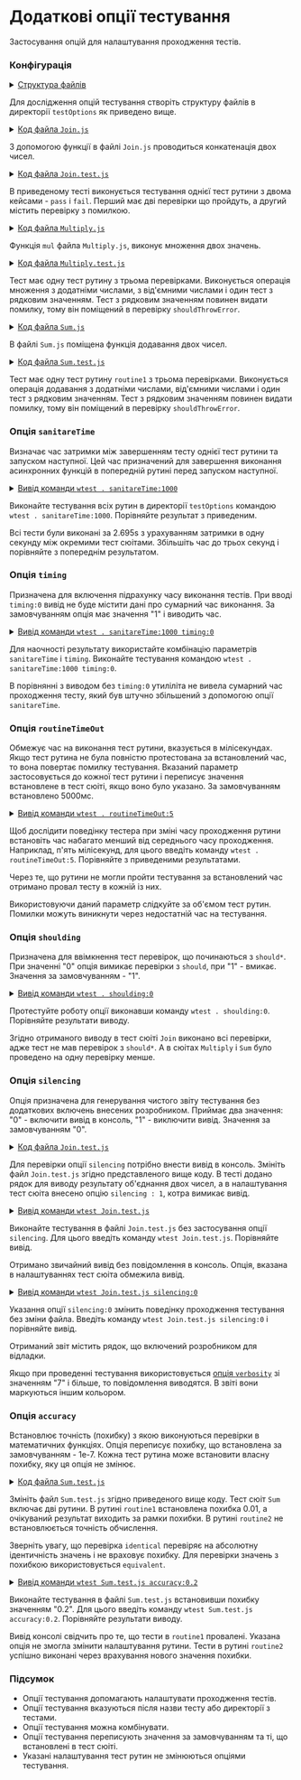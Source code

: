 # Додаткові опції тестування

Застосування опцій для налаштування проходження тестів.

### Конфігурація

<details>
  <summary><u>Структура файлів</u></summary>

```
testOptions
     ├── Join.js
     ├── Join.test.js
     ├── Multiply.js
     ├── Multiply.test.js
     ├── Sum.js
     ├── Sum.test.js
     └── package.json

```

</details>

Для дослідження опцій тестування створіть структуру файлів в директорії `testOptions` як приведено вище.

<details>
    <summary><u>Код файла <code>Join.js</code></u></summary>

```js    
module.exports.join = function( a, b )
{
  return String( a ) + String( b );
};

```

</details>

З допомогою функції в файлі `Join.js` проводиться конкатенація двох чисел.

<details>
    <summary><u>Код файла <code>Join.test.js</code></u></summary>

```js    

let _ = require( 'wTesting' );
let Join = require( './Join.js' );

//

function routine1( test )
{
  test.case = 'pass';
  test.identical( Join.join( 'Hello ', 'world!' ), 'Hello world!' );
  test.identical( Join.join( 1, 2 ), '12' );

  test.case = 'fail';
  test.identical( Join.join( 1, 3 ), 13 );

}

//

var Self =
{
  name : 'Join',
  tests :
  {
    routine1,
  }
}

//

Self = wTestSuite( Self );
if( typeof module !== 'undefined' && !module.parent )
wTester.test( Self.name );

```

</details>

В приведеному тесті виконується тестування однієї тест рутини з двома кейсами - `pass` i `fail`. Перший має дві перевірки що пройдуть, а другий містить перевірку з помилкою.

<details>
    <summary><u>Код файла <code>Multiply.js</code></u></summary>

```js    
module.exports.multiply = function( a, b )
{
  return Number( a ) * Number( b );
};

```

</details>

Функція `mul` файла `Multiply.js`, виконує множення двох значень.

<details>
    <summary><u>Код файла <code>Multiply.test.js</code></u></summary>

```js    
let _ = require( 'wTesting' );
let Mul = require( './Multiply.js' );

//

function routine1( test )
{
  test.equivalent( Mul.mul( 1, 2 ), 2 );
  test.equivalent( Mul.mul( 1, -2 ), -2 );
  test.shouldThrowError( () => Mul.mul( a, 1 ) );
}

//

var Self =
{
  name : 'Multiply',
  tests :
  {
    routine1,
  }
}

//

Self = wTestSuite( Self );
if( typeof module !== 'undefined' && !module.parent )
wTester.test( Self.name );                            

```

</details>

Тест має одну тест рутину з трьома перевірками. Виконується операція множення з додатніми числами, з від'ємними числами і один тест з рядковим значенням. Тест з рядковим значенням повинен видати помилку, тому він поміщений в перевірку `shouldThrowError`.

<details>
    <summary><u>Код файла <code>Sum.js</code></u></summary>

```js    
module.exports.sum = function( a, b )
{
  return Number( a ) + Number( b );
};

```

</details>

В файлі `Sum.js` поміщена функція додавання двох чисел.

<details>
    <summary><u>Код файла <code>Sum.test.js</code></u></summary>

```js    
let _ = require( 'wTesting' );
let Sum = require( './Sum.js' );

//

function routine1( test )
{
  test.equivalent( Sum.sum( 1, 1 ), 2 );
  test.equivalent( Sum.sum( 2, -1 ), 1 );
  test.shouldThrowError( () => Sum.sum( a, 1 ) );
}

//

var Self =
{
  name : 'Sum',
  tests :
  {
    routine1,
  }
}

//

Self = wTestSuite( Self );
if( typeof module !== 'undefined' && !module.parent )
wTester.test( Self.name );  

```

</details>

Тест має одну тест рутину `routine1` з трьома перевірками. Виконується операція додавання з додатніми числами, від'ємними числами і один тест з рядковим значенням. Тест з рядковим значенням повинен видати помилку, тому він поміщений в перевірку `shouldThrowError`.

### Опція `sanitareTime`

Визначає час затримки між завершенням тесту однієї тест рутини та запуском наступної. Цей час призначений для завершення виконання асинхронних функцій в попередній рутині перед запуском наступної.

<details>
  <summary><u>Вивід команди <code>wtest . sanitareTime:1000</code></u></summary>

```
[user@user ~]$ wtest . sanitareTime:1000
Running test suite ( Join ) ..
    at  /path_to_module/testCreation/Join.test.js:40

      Test check ( Join / routine1 / fail # 3 ) ... failed
      Failed test routine ( Join / routine1 ) in 0.088s

    Passed test checks 2 / 3
    Passed test cases 1 / 2
    Passed test routines 0 / 1
    Test suite ( Join ) ... in 0.170s ... failed

    Passed test checks 2 / 3
    Passed test cases 1 / 2
    Passed test routines 1 / 2
    Test suite ( Join ) ... in 0.280s ... failed

    Running test suite ( Multiply ) ..
    at  /path_to_module/testCreation/Multiply.test.js:27

      Passed test routine ( Multiply / routine1 ) in 0.059s

    Passed test checks 3 / 3
    Passed test cases 0 / 0
    Passed test routines 1 / 1
    Test suite ( Multiply ) ... in 1.116s ... ok

    Running test suite ( Sum ) ..
    at  /path_to_module/testCreation/Sum.test.js:27

      Passed test routine ( Sum / routine1 ) in 0.060s

    Passed test checks 3 / 3
    Passed test cases 0 / 0
    Passed test routines 1 / 1
    Test suite ( Sum ) ... in 1.120s ... ok



  Testing ... in 2.695s ... failed

```

</details>

Виконайте тестування всіх рутин в директорії `testOptions` командою `wtest . sanitareTime:1000`. Порівняйте результат з приведеним.

Всі тести були виконані за 2.695s з урахуванням затримки в одну секунду між окремими тест сюітами. Збільшіть час до трьох секунд і порівняйте з попереднім результатом.

### Опція `timing`

Призначена для включення підрахунку часу виконання тестів. При вводі `timing:0` вивід не буде містити дані про сумарний час виконання. За замовчуванням опція має значення "1" і виводить час.

<details>
  <summary><u>Вивід команди <code>wtest . sanitareTime:1000 timing:0</code></u></summary>

```
[user@user ~]$ wtest . sanitareTime:1000 timing:0
Running test suite ( Join ) ..
    at  /path_to_module/testCreation/Join.test.js:40

      Test check ( Join / routine1 / fail # 3 ) ... failed
      Failed test routine ( Join / routine1 ) in 0.088s

    Passed test checks 2 / 3
    Passed test cases 1 / 2
    Passed test routines 0 / 1
    Test suite ( Join ) ... in 0.170s ... failed

    Running test suite ( Multiply ) ..
    at  /path_to_module/testCreation/Multiply.test.js:27

      Passed test routine ( Multiply / routine1 ) in 0.060s

    Passed test checks 3 / 3
    Passed test cases 0 / 0
    Passed test routines 1 / 1
    Test suite ( Multiply ) ... ok

    Running test suite ( Sum ) ..
    at  /path_to_module/testCreation/Sum.test.js:27

      Passed test routine ( Sum / routine1 ) in 0.058s

    Passed test checks 3 / 3
    Passed test cases 0 / 0
    Passed test routines 1 / 1
    Test suite ( Sum ) ... ok



  Testing ... failed

```

</details>

Для наочності результату використайте комбінацію параметрів `sanitareTime` i `timing`. Виконайте тестування командою `wtest . sanitareTime:1000 timing:0`.

В порівнянні з виводом без `timing:0` утиліліта не вивела сумарний час проходження тесту, який був штучно збільшений з допомогою опції `sanitareTime`.

### Опція `routineTimeOut`

Обмежує час на виконання тест рутини, вказується в мілісекундах. Якщо тест рутина не була повністю протестована за встановлений час, то вона повертає помилку тестування. Вказаний параметр застосовується до кожної тест рутини і переписує значення встановлене в тест сюіті, якщо воно було указано. За замовчуванням встановлено 5000мс.

<details>
  <summary><u>Вивід команди <code>wtest . routineTimeOut:5</code></u></summary>

```
[user@user ~]$ wtest . routineTimeOut:5
Running test suite ( Join ) ..
    at  /path_to_module/testCreation/Join.test.js:40

        Test check ( Join / routine1 /  # 1 ) ... failed throwing error
      Failed test routine ( Join / routine1 ) in 0.067s

    Thrown 1 error(s)
    Passed test checks 0 / 1
    Passed test cases 0 / 0
    Passed test routines 0 / 1
    Test suite ( Join ) ... in 0.160s ... failed

    Running test suite ( Multiply ) ..
    at  /path_to_module/testCreation/Multiply.test.js:27

        Test check ( Multiply / routine1 /  # 2 ) ... failed throwing error
      Failed test routine ( Multiply / routine1 ) in 0.057s

    Thrown 1 error(s)
    Passed test checks 1 / 2
    Passed test cases 0 / 0
    Passed test routines 0 / 1
    Test suite ( Multiply ) ... in 0.121s ... failed

    Running test suite ( Sum ) ..
    at  /path_to_module/testCreation/Sum.test.js:27

        Test check ( Sum / routine1 /  # 2 ) ... failed throwing error
      Failed test routine ( Sum / routine1 ) in 0.054s

    Thrown 1 error(s)
    Passed test checks 1 / 2
    Passed test cases 0 / 0
    Passed test routines 0 / 1
    Test suite ( Sum ) ... in 0.121s ... failed



  Testing ... in 0.703s ... failed

```

</details>

Щоб дослідити поведінку тестера при зміні часу проходження рутини встановіть час набагато менший від середнього часу проходження. Наприклад, п'ять мілісекунд, для цього введіть команду `wtest . routineTimeOut:5`. Порівняйте з приведеними результатами.

Через те, що рутини не могли пройти тестування за встановлений час отримано провал тесту в кожній із них.

Використовуючи даний параметр слідкуйте за об'ємом тест рутин. Помилки можуть виникнути через недостатній час на тестування.

### Опція `shoulding`

Призначена для ввімкнення тест перевірок, що починаються з `should*`. При значенні "0" опція вимикає перевірки з `should`, при "1" - вмикає. Значення за замовчуванням - "1".

<details>
  <summary><u>Вивід команди <code>wtest . shoulding:0</code></u></summary>

```
[user@user ~]$ wtest . shoulding:0
Running test suite ( Join ) ..
    at  /path_to_module/testCreation/Join.test.js:40

      Test check ( Join / routine1 / fail # 3 ) ... failed
      Failed test routine ( Join / routine1 ) in 0.087s

    Passed test checks 2 / 3
    Passed test cases 1 / 2
    Passed test routines 0 / 1
    Test suite ( Join ) ... in 0.175s ... failed

    Running test suite ( Multiply ) ..
    at  /path_to_module/testCreation/Multiply.test.js:27

      Passed test routine ( Multiply / routine1 ) in 0.046s

    Passed test checks 2 / 2
    Passed test cases 0 / 0
    Passed test routines 1 / 1
    Test suite ( Multiply ) ... in 0.605s ... ok

    Running test suite ( Sum ) ..
    at  /path_to_module/testCreation/Sum.test.js:27

      Passed test routine ( Sum / routine1 ) in 0.045s

    Passed test checks 2 / 2
    Passed test cases 0 / 0
    Passed test routines 1 / 1
    Test suite ( Sum ) ... in 0.608s ... ok



  Testing ... in 1.638s ... failed

```

</details>

Протестуйте роботу опції виконавши команду `wtest . shoulding:0`. Порівняйте результати виводу.

Згідно отриманого виводу в тест сюіті `Join` виконано всі перевірки, адже тест не мав перевірок з `should*`. А в сюітах `Multiply` i `Sum` було проведено на одну перевірку менше.  

### Опція `silencing`

Опція призначена для генерування чистого звіту тестування без додаткових включень  внесених розробником. Приймає два значення: "0" - включити вивід в консоль, "1" - виключити вивід. Значення за замовчуванням "0".

<details>
    <summary><u>Код файла <code>Join.test.js</code></u></summary>

```js    

let _ = require( 'wTesting' );
let Join = require( './Join.js' );

//

function routine1( test )
{
  test.case = 'pass';
  test.identical( Join.join( 'Hello ', 'world!' ), 'Hello world!' );
  console.log( Join.join(1, 2));  
  test.identical( Join.join( 1, 2 ), '12' );

  test.case = 'fail';
  test.identical( Join.join( 1, 3 ), 13 );

}

//

var Self =
{
  name : 'Join',
  silencing : 1,
  tests :
  {
    routine1,
  }
}

//

Self = wTestSuite( Self );
if( typeof module !== 'undefined' && !module.parent )
wTester.test( Self.name );

```

</details>

Для перевірки опції `silencing` потрібно внести вивід в консоль. Змініть файл `Join.test.js` згідно представленого вище коду. В тесті додано рядок для виводу результату об'єднання двох чисел, а в налаштування тест сюіта внесено опцію `silencing : 1`, котра вимикає вивід.

<details>
  <summary><u>Вивід команди <code>wtest Join.test.js</code></u></summary>

```
[user@user ~]$ wtest Join.test.js
Running test suite ( Join ) ..
    at  /path_to_module/testCreation/Join.test.js:40

        Test check ( Join / routine1 / fail # 3 ) ... failed
      Failed test routine ( Join / routine1 ) in 0.091s

    Passed test checks 2 / 3
    Passed test cases 1 / 2
    Passed test routines 0 / 1
    Test suite ( Join ) ... in 0.197s ... failed



  Testing ... in 0.272s ... failed

```

</details>

Виконайте тестування в файлі `Join.test.js` без застосування опції `silencing`. Для цього введіть команду `wtest Join.test.js`. Порівняйте вивід.

Отримано звичайний вивід без повідомлення в консоль. Опція, вказана в налаштуваннях тест сюіта обмежила вивід.

<details>
  <summary><u>Вивід команди <code>wtest Join.test.js silencing:0</code></u></summary>

```
[user@user ~]$ wtest Join.test.js silencing:0
Running test suite ( Join ) ..
    at  /path_to_module/testCreation/Join.test.js:40
12

        Test check ( Join / routine1 / fail # 3 ) ... failed
      Failed test routine ( Join / routine1 ) in 0.097s

    Passed test checks 2 / 3
    Passed test cases 1 / 2
    Passed test routines 0 / 1
    Test suite ( Join ) ... in 0.194s ... failed



  Testing ... in 0.261s ... failed

```

</details>

Указання опції `silencing:0` змінить поведінку проходження тестування без зміни файла. Введіть команду `wtest Join.test.js silencing:0` і порівняйте вивід.

Отриманий звіт містить рядок, що включений розробником для відладки.

Якщо при проведенні тестування використовується [опція `verbosity`](Verbosity.md) зі значенням "7" і більше, то повідомлення виводятся. В звіті вони маркуються іншим кольором.

### Опція `accuracy`

Встановлює точність (похибку) з якою виконуються перевірки в математичних функціях. Опція переписує похибку, що встановлена за замовчуванням - 1е-7. Кожна тест рутина може встановити власну похибку, яку ця опція не змінює.

<details>
    <summary><u>Код файла <code>Sum.test.js</code></u></summary>

```js    
let _ = require( 'wTesting' );
let Sum = require( './Sum.js' );

//

function routine1( test )
{
  test.equivalent( Sum.sum( 1, 1 ), 2.03 );
  test.equivalent( Sum.sum( 2, -1 ), 1.04 );
}
routine1.accuracy = 1e-2

//

function routine2( test )
{
  test.equivalent( Sum.sum( 1, 1 ), 2.1 );
  test.equivalent( Sum.sum( 2, -1 ), 0.9 );
}

//

var Self =
{
  name : 'Sum',
  tests :
  {
    routine1,
    routine2,
  }
}

//

Self = wTestSuite( Self );
if( typeof module !== 'undefined' && !module.parent )
wTester.test( Self.name );  

```

</details>

Змініть файл `Sum.test.js` згідно приведеного вище коду. Тест сюіт `Sum` включає дві рутини. В рутині `routine1` встановлена похибка 0.01, а очікуваний результат виходить за рамки похибки. В рутині `routine2` не встановлюється точність обчислення.

Зверніть увагу, що перевірка `identical` перевіряє на абсолютну ідентичність значень і не враховує похибку. Для перевірки значень з похибкою використовується `equivalent`.

<details>
  <summary><u>Вивід команди <code>wtest Sum.test.js accuracy:0.2</code></u></summary>

```
[user@user ~]$ wtest Sum.test.js accuracy:0.2
Running test suite ( Sum ) ..
    at  /path_to_module/testCreation/Sum.test.js:35

        Test check ( Sum / routine1 /  # 1 ) ... failed
        Test check ( Sum / routine1 /  # 2 ) ... failed
      Failed test routine ( Sum / routine1 ) in 0.146s
      Passed test routine ( Sum / routine2 ) in 0.045s

    Passed test checks 2 / 4
    Passed test cases 0 / 0
    Passed test routines 1 / 2
    Test suite ( Sum ) ... in 0.333s ... failed



  Testing ... in 0.414s ... failed

```

</details>

Виконайте тестування в файлі `Sum.test.js` встановивши похибку значенням "0.2". Для цього введіть команду `wtest Sum.test.js accuracy:0.2`. Порівняйте результати виводу.

Вивід консолі свідчить про те, що тести в `routine1` провалені. Указана опція не змогла змінити налаштування рутини. Тести в рутині `routine2` успішно виконані через врахування нового значення похибки.

### Підсумок

- Опції тестування допомагають налаштувати проходження тестів.
- Опції тестування вказуються після назви тесту або директорії з тестами.
- Опції тестування можна комбінувати.
- Опції тестування переписують значення за замовчуванням та ті, що встановлені в тест сюіті.
- Указані налаштування тест рутин не змінюються опціями тестування.
